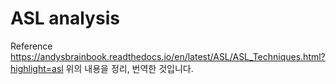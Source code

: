 # ASL analysis

Reference https://andysbrainbook.readthedocs.io/en/latest/ASL/ASL_Techniques.html?highlight=asl
위의 내용을 정리, 번역한 것입니다.
